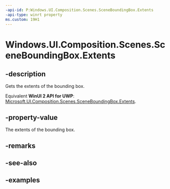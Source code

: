 ```yaml
---
-api-id: P:Windows.UI.Composition.Scenes.SceneBoundingBox.Extents
-api-type: winrt property
ms.custom: 19H1
---
```


<!-- Property syntax.
public Vector3 Extents { get; }
-->

# Windows.UI.Composition.Scenes.SceneBoundingBox.Extents

## -description

Gets the extents of the bounding box.

Equivalent **WinUI 2 API for UWP**: [Microsoft.UI.Composition.Scenes.SceneBoundingBox.Extents](/windows/winui/api/microsoft.ui.composition.scenes.sceneboundingbox.extents).

## -property-value

The extents of the bounding box.

## -remarks

## -see-also

## -examples

